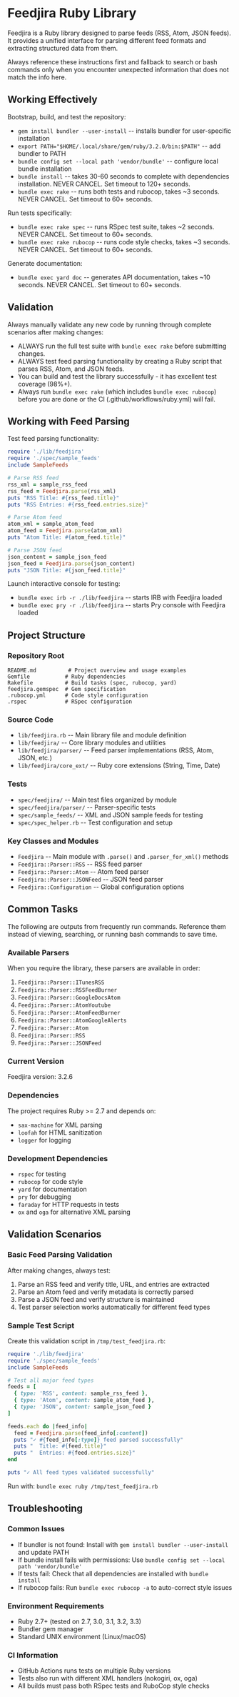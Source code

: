 # Feedjira Ruby Library

Feedjira is a Ruby library designed to parse feeds (RSS, Atom, JSON feeds). It provides a unified interface for parsing different feed formats and extracting structured data from them.

Always reference these instructions first and fallback to search or bash commands only when you encounter unexpected information that does not match the info here.

## Working Effectively

Bootstrap, build, and test the repository:

- `gem install bundler --user-install` -- installs bundler for user-specific installation
- `export PATH="$HOME/.local/share/gem/ruby/3.2.0/bin:$PATH"` -- add bundler to PATH
- `bundle config set --local path 'vendor/bundle'` -- configure local bundle installation
- `bundle install` -- takes 30-60 seconds to complete with dependencies installation. NEVER CANCEL. Set timeout to 120+ seconds.
- `bundle exec rake` -- runs both tests and rubocop, takes ~3 seconds. NEVER CANCEL. Set timeout to 60+ seconds.

Run tests specifically:
- `bundle exec rake spec` -- runs RSpec test suite, takes ~2 seconds. NEVER CANCEL. Set timeout to 60+ seconds.
- `bundle exec rake rubocop` -- runs code style checks, takes ~3 seconds. NEVER CANCEL. Set timeout to 60+ seconds.

Generate documentation:
- `bundle exec yard doc` -- generates API documentation, takes ~10 seconds. NEVER CANCEL. Set timeout to 60+ seconds.

## Validation

Always manually validate any new code by running through complete scenarios after making changes:
- ALWAYS run the full test suite with `bundle exec rake` before submitting changes.
- ALWAYS test feed parsing functionality by creating a Ruby script that parses RSS, Atom, and JSON feeds.
- You can build and test the library successfully - it has excellent test coverage (98%+).
- Always run `bundle exec rake` (which includes `bundle exec rubocop`) before you are done or the CI (.github/workflows/ruby.yml) will fail.

## Working with Feed Parsing

Test feed parsing functionality:
```ruby
require './lib/feedjira'
require './spec/sample_feeds'
include SampleFeeds

# Parse RSS feed
rss_xml = sample_rss_feed
rss_feed = Feedjira.parse(rss_xml)
puts "RSS Title: #{rss_feed.title}"
puts "RSS Entries: #{rss_feed.entries.size}"

# Parse Atom feed  
atom_xml = sample_atom_feed
atom_feed = Feedjira.parse(atom_xml)
puts "Atom Title: #{atom_feed.title}"

# Parse JSON feed
json_content = sample_json_feed
json_feed = Feedjira.parse(json_content)
puts "JSON Title: #{json_feed.title}"
```

Launch interactive console for testing:
- `bundle exec irb -r ./lib/feedjira` -- starts IRB with Feedjira loaded
- `bundle exec pry -r ./lib/feedjira` -- starts Pry console with Feedjira loaded

## Project Structure

### Repository Root
```
README.md          # Project overview and usage examples
Gemfile           # Ruby dependencies
Rakefile          # Build tasks (spec, rubocop, yard)
feedjira.gemspec  # Gem specification
.rubocop.yml      # Code style configuration
.rspec            # RSpec configuration
```

### Source Code
- `lib/feedjira.rb` -- Main library file and module definition
- `lib/feedjira/` -- Core library modules and utilities
- `lib/feedjira/parser/` -- Feed parser implementations (RSS, Atom, JSON, etc.)
- `lib/feedjira/core_ext/` -- Ruby core extensions (String, Time, Date)

### Tests
- `spec/feedjira/` -- Main test files organized by module
- `spec/feedjira/parser/` -- Parser-specific tests
- `spec/sample_feeds/` -- XML and JSON sample feeds for testing
- `spec/spec_helper.rb` -- Test configuration and setup

### Key Classes and Modules
- `Feedjira` -- Main module with `.parse()` and `.parser_for_xml()` methods
- `Feedjira::Parser::RSS` -- RSS feed parser
- `Feedjira::Parser::Atom` -- Atom feed parser  
- `Feedjira::Parser::JSONFeed` -- JSON feed parser
- `Feedjira::Configuration` -- Global configuration options

## Common Tasks

The following are outputs from frequently run commands. Reference them instead of viewing, searching, or running bash commands to save time.

### Available Parsers
When you require the library, these parsers are available in order:
1. `Feedjira::Parser::ITunesRSS`
2. `Feedjira::Parser::RSSFeedBurner`
3. `Feedjira::Parser::GoogleDocsAtom`
4. `Feedjira::Parser::AtomYoutube`
5. `Feedjira::Parser::AtomFeedBurner`
6. `Feedjira::Parser::AtomGoogleAlerts`
7. `Feedjira::Parser::Atom`
8. `Feedjira::Parser::RSS`
9. `Feedjira::Parser::JSONFeed`

### Current Version
Feedjira version: 3.2.6

### Dependencies
The project requires Ruby >= 2.7 and depends on:
- `sax-machine` for XML parsing
- `loofah` for HTML sanitization
- `logger` for logging

### Development Dependencies
- `rspec` for testing
- `rubocop` for code style
- `yard` for documentation
- `pry` for debugging
- `faraday` for HTTP requests in tests
- `ox` and `oga` for alternative XML parsing

## Validation Scenarios

### Basic Feed Parsing Validation
After making changes, always test:
1. Parse an RSS feed and verify title, URL, and entries are extracted
2. Parse an Atom feed and verify metadata is correctly parsed
3. Parse a JSON feed and verify structure is maintained
4. Test parser selection works automatically for different feed types

### Sample Test Script
Create this validation script in `/tmp/test_feedjira.rb`:
```ruby
require './lib/feedjira'
require './spec/sample_feeds'
include SampleFeeds

# Test all major feed types
feeds = [
  { type: 'RSS', content: sample_rss_feed },
  { type: 'Atom', content: sample_atom_feed },
  { type: 'JSON', content: sample_json_feed }
]

feeds.each do |feed_info|
  feed = Feedjira.parse(feed_info[:content])
  puts "✓ #{feed_info[:type]} feed parsed successfully"
  puts "  Title: #{feed.title}"
  puts "  Entries: #{feed.entries.size}"
end

puts "✓ All feed types validated successfully"
```

Run with: `bundle exec ruby /tmp/test_feedjira.rb`

## Troubleshooting

### Common Issues
- If bundler is not found: Install with `gem install bundler --user-install` and update PATH
- If bundle install fails with permissions: Use `bundle config set --local path 'vendor/bundle'`
- If tests fail: Check that all dependencies are installed with `bundle install`
- If rubocop fails: Run `bundle exec rubocop -a` to auto-correct style issues

### Environment Requirements
- Ruby 2.7+ (tested on 2.7, 3.0, 3.1, 3.2, 3.3)
- Bundler gem manager
- Standard UNIX environment (Linux/macOS)

### CI Information
- GitHub Actions runs tests on multiple Ruby versions
- Tests also run with different XML handlers (nokogiri, ox, oga)
- All builds must pass both RSpec tests and RuboCop style checks